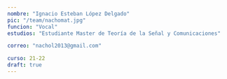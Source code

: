 ```yaml
---
nombre: "Ignacio Esteban López Delgado"
pic: "/team/nachomat.jpg"
funcion: "Vocal"
estudios: "Estudiante Master de Teoría de la Señal y Comunicaciones"

correo: "nachol2013@gmail.com"

curso: 21-22
draft: true
---
```

